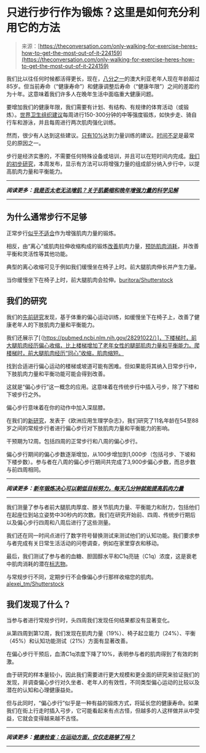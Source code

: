 <!--yml

category: 未分类

date: 2024-05-29 12:37:53

-->

# 只进行步行作为锻炼？这里是如何充分利用它的方法

> 来源：[https://theconversation.com/only-walking-for-exercise-heres-how-to-get-the-most-out-of-it-224159](https://theconversation.com/only-walking-for-exercise-heres-how-to-get-the-most-out-of-it-224159)

我们比以往任何时候都活得更长，现在，[八分之一](https://www.aihw.gov.au/reports/older-people/older-australians/contents/demographic-profile)的澳大利亚老年人现在年龄超过85岁。但当前寿命（“健康寿命”）和健康调整后寿命（“健康年限”）之间的差距约为十年。这意味着我们许多人在晚年生活中面临重大健康问题。

要增加我们的健康年限，我们需要有计划、有结构、有规律的体育活动（或锻炼）。[世界卫生组织建议](https://www.who.int/news-room/fact-sheets/detail/physical-activity)每周进行150-300分钟的中等强度锻炼，如快步走、骑自行车和游泳，并且每周进行两次肌肉强化训练。

然而，很少有人达到这些建议。[只有10%](https://doi.org/10.1186/s12966-019-0797-2)达到力量训练的建议。[时间不足](https://pubmed.ncbi.nlm.nih.gov/32488898/)是最常见的原因之一。

步行是经济实惠的，不需要任何特殊设备或培训，并且可以在短时间内完成。[我们的初步研究](https://link.springer.com/epdf/10.1007/s00421-024-05453-y?sharing_token=1vDsDJTN5WzPxi5YmSEkOfe4RwlQNchNByi7wbcMAY5hnPeFvF3FY4v2z1P9M2M0oiR78kXv1Yzj0ODMgckqhKOGHUABEd9UOPOfV5kPAj1jf1IYMIYkdIBv-DUEcKCOiDdNyj6MFypeDhSyeYQrWu_bvlAYtPUmOSaldFpmycA%3D)，本周发布，显示有方法可以将增强力量的组成部分纳入步行中，以提高肌肉力量和平衡能力。

* * *

***阅读更多：[我是否太老无法增肌？关于肌萎缩和晚年增强力量的科学见解](https://theconversation.com/am-i-too-old-to-build-muscle-what-science-says-about-sarcopenia-and-building-strength-later-in-life-203562)***

* * *

## 为什么通常步行不足够

正常步行[似乎不适合](http://theconversation.com/health-check-in-terms-of-exercise-is-walking-enough-78604)作为增强肌肉力量的锻炼。

相反，由“离心”或肌肉拉伸收缩构成的锻炼[改善](http://theconversation.com/its-ok-to-aim%20lower-with-your-new-years-exercise-resolutions-a-few-minutes-a-day-can-improve-your-muscle-strength-193713)肌肉力量，[预防肌肉消耗](https://pubmed.ncbi.nlm.nih.gov/31130877/)，并改善平衡和灵活性等其他功能。

典型的离心收缩可见于例如我们缓慢坐在椅子上时。前大腿肌肉伸长并产生力量。

当你缓慢坐下在椅子上时，前大腿肌肉会拉伸。[buritora/Shutterstock](https://www.shutterstock.com/image-photo/woman-who-trains-using-chair-1631210659)

## 我们的研究

我们的[先前研究](https://pubmed.ncbi.nlm.nih.gov/31055678/)发现，基于体重的偏心运动训练，如缓慢坐下在椅子上，改善了健康老年人的下肢肌肉力量和平衡能力。

我们还展示了[（https://pubmed.ncbi.nlm.nih.gov/28291022/）]，下楼梯时，前大腿肌肉经历偏心收缩，比上楼梯增加了老年女性的腿部肌肉力量和平衡能力。爬楼梯时，前大腿肌肉经历“同心”收缩，肌肉缩短。

找到合适进行偏心运动的楼梯或坡道可能有困难。但如果能将其纳入日常步行中，下肢肌肉力量和平衡功能可能会得到改善。

这就是“偏心步行”这一概念的应用。这意味着在传统步行中插入弓步，除了下楼和下坡步行之外。

偏心步行意味着在你的动作中加入深屈膝。

在我们的[新研究](https://link.springer.com/epdf/10.1007/s00421-024-05453-y?sharing_token=1vDsDJTN5WzPxi5YmSEkOfe4RwlQNchNByi7wbcMAY5hnPeFvF3FY4v2z1P9M2M0oiR78kXv1Yzj0ODMgckqhKOGHUABEd9UOPOfV5kPAj1jf1IYMIYkdIBv-DUEcKCOiDdNyj6MFypeDhSyeYQrWu_bvlAYtPUmOSaldFpmycA%3D)，发表于《欧洲应用生理学杂志》，我们研究了11名年龄在54至88岁之间的常规步行者进行偏心步行对下肢肌肉力量和平衡能力的影响。

干预期为12周。包括四周的正常步行和八周的偏心步行。

偏心步行期间的偏心步数逐渐增加，从100步增加到1,000步（包括弓步、下坡和下楼步数）。参与者在八周的偏心步行期间共完成了3,900步偏心步数，而总步数与前四周相同。

* * *

***阅读更多：[新年锻炼决心可以朝低目标努力，每天几分钟就能提高肌肉力量](https://theconversation.com/its-ok-to-aim-lower-with-your-new-years-exercise-resolutions-a-few-minutes-a-day-can-improve-your-muscle-strength-193713)***

* * *

我们测量了参与者前大腿肌肉厚度、膝关节肌肉力量、平衡能力和耐力，包括他们在起座位到站立姿势中30秒内的次数。我们在研究开始前、四周、传统步行期后以及偏心步行四周和八周后进行了这些测量。

我们还在同一时间点进行了数字符号替换测试来测试他们的认知功能。我们要求参与者完成有关日常生活活动的问卷调查，例如在家里穿衣和移动。

最后，我们测试了参与者的血糖、胆固醇水平和C1q亮链（C1q）浓度，这是衰老中肌肉消耗的潜在[标志物](https://faseb.onlinelibrary.wiley.com/doi/abs/10.1096/fj.14-262154)。

与常规步行不同，定期步行不会像偏心步行那样收缩您的肌肉。[alexei_tm/Shutterstock](https://www.shutterstock.com/image-photo/dog-walker-strides-his-pet-on-1399290365)

## 我们发现了什么？

当参与者进行常规步行时，头四周我们发现任何结果都没有显著变化。

从第四周到第12周，我们发现在肌肉力量（19%）、椅子起立能力（24%）、平衡（45%）和认知功能测试（21%）方面有显著改善。

在偏心步行干预后，血清C1q浓度下降了10%，表明参与者的肌肉得到了有效的刺激。

由于研究的样本量较小，因此我们需要进行更大规模和更全面的研究来验证我们的发现，并调查偏心步行对久坐者、老年人的有效性，不同类型偏心运动的比较以及潜在的认知和心理健康益处。

但与此同时，“偏心步行”似乎是一种有益的锻炼方式，将延长您的健康寿命。如果我们在街上行走时插入弓步，它可能看起来有点古怪，但越多的人这样做并从中受益，它就会变得越来越不古怪。

* * *

***阅读更多：[健康检查：在运动方面，仅仅走路够了吗？](https://theconversation.com/health-check-in-terms-of-exercise-is-walking-enough-78604)***

* * *
